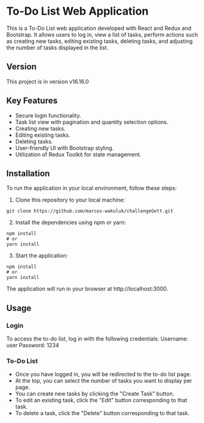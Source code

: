 # To-Do List Web Application

This is a To-Do List web application developed with React and Redux and Bootstrap. It allows users to log in, view a list of tasks, perform actions such as creating new tasks, editing existing tasks, deleting tasks, and adjusting the number of tasks displayed in the list.

## Version

This project is in version v16.16.0

## Key Features

- Secure login functionality.
- Task list view with pagination and quantity selection options.
- Creating new tasks.
- Editing existing tasks.
- Deleting tasks.
- User-friendly UI with Bootstrap styling.
- Utilization of Redux Toolkit for state management.

## Installation

To run the application in your local environment, follow these steps:

1. Clone this repository to your local machine:

  ```shell
  git clone https://github.com/marcos-wakuluk/challengeGett.git
  ```

2. Install the dependencies using npm or yarn:

  ```shell
  npm install
  # or
  yarn install
  ```
3. Start the application:

  ```shell
  npm install
  # or
  yarn install
  ```
The application will run in your browser at http://localhost:3000.

## Usage

### Login
  To access the to-do list, log in with the following credentials:
  Username: user
  Password: 1234

### To-Do List
- Once you have logged in, you will be redirected to the to-do list page.
- At the top, you can select the number of tasks you want to display per page.
- You can create new tasks by clicking the "Create Task" button.
- To edit an existing task, click the "Edit" button corresponding to that task.
- To delete a task, click the "Delete" button corresponding to that task.
